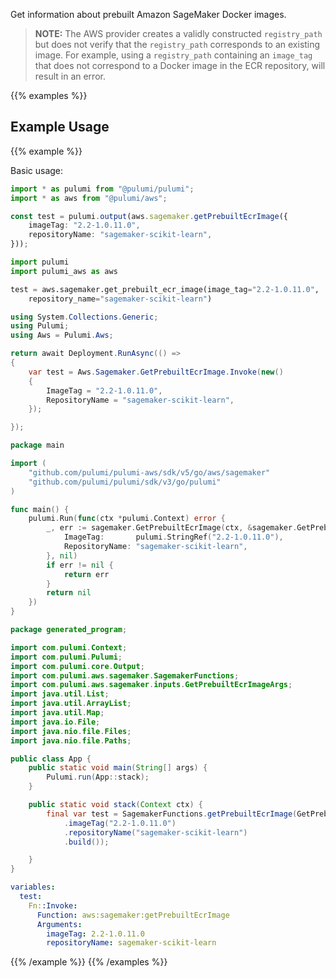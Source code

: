 Get information about prebuilt Amazon SageMaker Docker images.

> **NOTE:** The AWS provider creates a validly constructed `registry_path` but does not verify that the `registry_path` corresponds to an existing image. For example, using a `registry_path` containing an `image_tag` that does not correspond to a Docker image in the ECR repository, will result in an error.

{{% examples %}}
## Example Usage
{{% example %}}

Basic usage:

```typescript
import * as pulumi from "@pulumi/pulumi";
import * as aws from "@pulumi/aws";

const test = pulumi.output(aws.sagemaker.getPrebuiltEcrImage({
    imageTag: "2.2-1.0.11.0",
    repositoryName: "sagemaker-scikit-learn",
}));
```
```python
import pulumi
import pulumi_aws as aws

test = aws.sagemaker.get_prebuilt_ecr_image(image_tag="2.2-1.0.11.0",
    repository_name="sagemaker-scikit-learn")
```
```csharp
using System.Collections.Generic;
using Pulumi;
using Aws = Pulumi.Aws;

return await Deployment.RunAsync(() => 
{
    var test = Aws.Sagemaker.GetPrebuiltEcrImage.Invoke(new()
    {
        ImageTag = "2.2-1.0.11.0",
        RepositoryName = "sagemaker-scikit-learn",
    });

});
```
```go
package main

import (
	"github.com/pulumi/pulumi-aws/sdk/v5/go/aws/sagemaker"
	"github.com/pulumi/pulumi/sdk/v3/go/pulumi"
)

func main() {
	pulumi.Run(func(ctx *pulumi.Context) error {
		_, err := sagemaker.GetPrebuiltEcrImage(ctx, &sagemaker.GetPrebuiltEcrImageArgs{
			ImageTag:       pulumi.StringRef("2.2-1.0.11.0"),
			RepositoryName: "sagemaker-scikit-learn",
		}, nil)
		if err != nil {
			return err
		}
		return nil
	})
}
```
```java
package generated_program;

import com.pulumi.Context;
import com.pulumi.Pulumi;
import com.pulumi.core.Output;
import com.pulumi.aws.sagemaker.SagemakerFunctions;
import com.pulumi.aws.sagemaker.inputs.GetPrebuiltEcrImageArgs;
import java.util.List;
import java.util.ArrayList;
import java.util.Map;
import java.io.File;
import java.nio.file.Files;
import java.nio.file.Paths;

public class App {
    public static void main(String[] args) {
        Pulumi.run(App::stack);
    }

    public static void stack(Context ctx) {
        final var test = SagemakerFunctions.getPrebuiltEcrImage(GetPrebuiltEcrImageArgs.builder()
            .imageTag("2.2-1.0.11.0")
            .repositoryName("sagemaker-scikit-learn")
            .build());

    }
}
```
```yaml
variables:
  test:
    Fn::Invoke:
      Function: aws:sagemaker:getPrebuiltEcrImage
      Arguments:
        imageTag: 2.2-1.0.11.0
        repositoryName: sagemaker-scikit-learn
```
{{% /example %}}
{{% /examples %}}